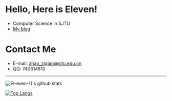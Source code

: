 # Hello, Here is Eleven!

* Computer Science in SJTU
* [My blog](https://el-even-11.github.io)

# Contact Me

* E-mail: <zhao_ziqian@sjtu.edu.cn>
* QQ: 740614810

--------

![El-even-11's github stats](https://github-readme-stats.vercel.app/api?username=El-even-11&show_icons=true&theme=tokyonight)

[![Top Langs](https://github-readme-stats.vercel.app/api/top-langs/?username=El-even-11&layout=compact&theme=tokyonight)](https://github.com/El-even-11)
